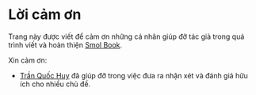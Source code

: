 # Lời cảm ơn

Trang này được viết để cảm ơn những cá nhân giúp đỡ tác giả trong quá trình viết và hoàn thiện [Smol Book](./title-page.md).

Xin cảm ơn:
- [Trần Quốc Huy](https://github.com/kodomotachi) đã giúp đỡ trong việc đưa ra nhận xét và đánh giá hữu ích cho nhiều chủ đề.
